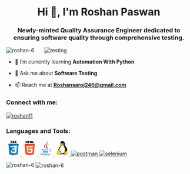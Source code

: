 <h1 align="center">Hi 👋, I'm Roshan Paswan</h1>
<h3 align="center">Newly-minted Quality Assurance Engineer dedicated to ensuring software quality through comprehensive testing.</h3>
<img src="https://media0.giphy.com/media/qgQUggAC3Pfv687qPC/giphy.gif" align="right" alt="testing"width="400" >
<p align="left"> <img src="https://komarev.com/ghpvc/?username=roshan-6&label=Profile%20views&color=0e75b6&style=flat" alt="roshan-6" /> </p>

- 🌱 I’m currently learning **Automation With Python**

- 💬 Ask me about **Software Testing**

- 📫 Reach me at **Roshansaroj246@gmail.com**

<h3 align="left">Connect with me:</h3>
<p align="left">
<a href="https://linkedin.com/in/roshan11" target="blank"><img align="center" src="https://raw.githubusercontent.com/rahuldkjain/github-profile-readme-generator/master/src/images/icons/Social/linked-in-alt.svg" alt="roshan11" height="30" width="40" /></a>
</p>

<h3 align="left">Languages and Tools:</h3>
<p align="left"> <a href="https://www.w3schools.com/css/" target="_blank" rel="noreferrer"> <img src="https://raw.githubusercontent.com/devicons/devicon/master/icons/css3/css3-original-wordmark.svg" alt="css3" width="40" height="40"/> </a> <a href="https://www.w3.org/html/" target="_blank" rel="noreferrer"> <img src="https://raw.githubusercontent.com/devicons/devicon/master/icons/html5/html5-original-wordmark.svg" alt="html5" width="40" height="40"/> </a> <a href="https://www.java.com" target="_blank" rel="noreferrer"> <img src="https://raw.githubusercontent.com/devicons/devicon/master/icons/java/java-original.svg" alt="java" width="40" height="40"/> </a> <a href="https://www.linux.org/" target="_blank" rel="noreferrer"> <img src="https://raw.githubusercontent.com/devicons/devicon/master/icons/linux/linux-original.svg" alt="linux" width="40" height="40"/> </a> <a href="https://postman.com" target="_blank" rel="noreferrer"> <img src="https://www.vectorlogo.zone/logos/getpostman/getpostman-icon.svg" alt="postman" width="40" height="40"/> </a> <a href="https://www.selenium.dev" target="_blank" rel="noreferrer"> <img src="https://raw.githubusercontent.com/detain/svg-logos/780f25886640cef088af994181646db2f6b1a3f8/svg/selenium-logo.svg" alt="selenium" width="40" height="40"/> </a> </p>

<p><img align="left" src="https://github-readme-stats.vercel.app/api/top-langs?username=roshan-6&show_icons=true&locale=en&layout=compact" alt="roshan-6" /></p>

<p>&nbsp;<img align="center" src="https://github-readme-stats.vercel.app/api?username=roshan-6&show_icons=true&locale=en" alt="roshan-6" /></p>
